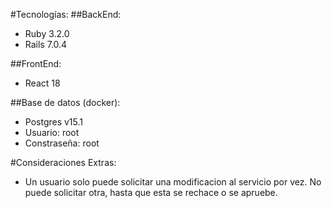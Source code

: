 #Tecnologías:
##BackEnd:

- Ruby 3.2.0
- Rails 7.0.4

##FrontEnd:

- React 18

##Base de datos (docker):

- Postgres v15.1
- Usuario: root
- Constraseña: root

#Consideraciones Extras:

- Un usuario solo puede solicitar una modificacion al servicio por vez. No puede solicitar otra, hasta que esta se rechace o se apruebe.
